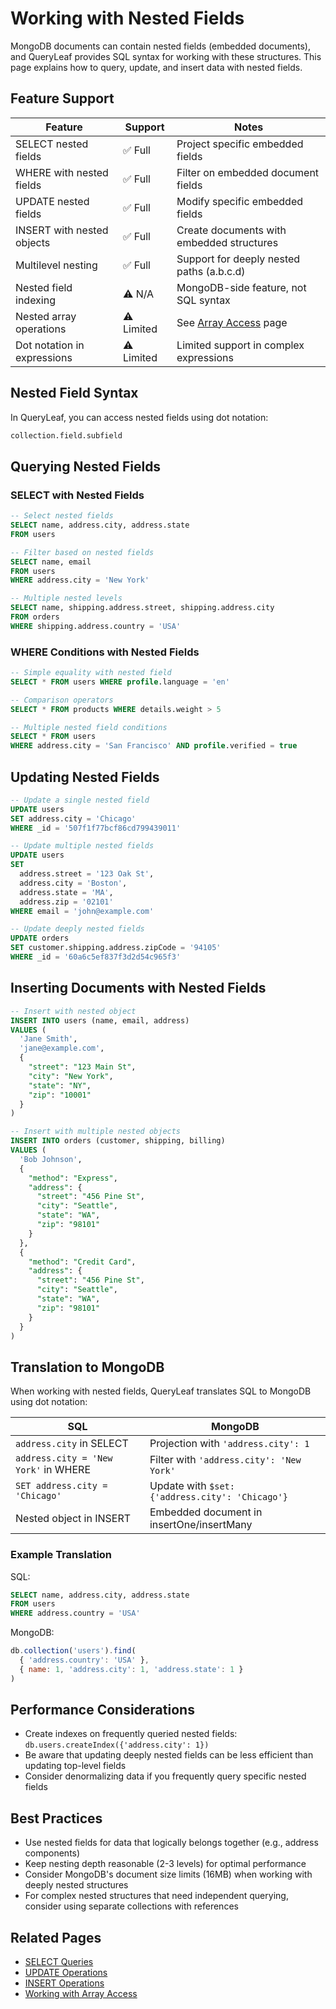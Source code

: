 # Working with Nested Fields

MongoDB documents can contain nested fields (embedded documents), and QueryLeaf provides SQL syntax for working with these structures. This page explains how to query, update, and insert data with nested fields.

## Feature Support

| Feature | Support | Notes |
|---------|---------|-------|
| SELECT nested fields | ✅ Full | Project specific embedded fields |
| WHERE with nested fields | ✅ Full | Filter on embedded document fields |
| UPDATE nested fields | ✅ Full | Modify specific embedded fields |
| INSERT with nested objects | ✅ Full | Create documents with embedded structures |
| Multilevel nesting | ✅ Full | Support for deeply nested paths (a.b.c.d) |
| Nested field indexing | ⚠️ N/A | MongoDB-side feature, not SQL syntax |
| Nested array operations | ⚠️ Limited | See [Array Access](array-access.md) page |
| Dot notation in expressions | ⚠️ Limited | Limited support in complex expressions |

## Nested Field Syntax

In QueryLeaf, you can access nested fields using dot notation:

```sql
collection.field.subfield
```

## Querying Nested Fields

### SELECT with Nested Fields

```sql
-- Select nested fields
SELECT name, address.city, address.state
FROM users

-- Filter based on nested fields
SELECT name, email
FROM users
WHERE address.city = 'New York'

-- Multiple nested levels
SELECT name, shipping.address.street, shipping.address.city
FROM orders
WHERE shipping.address.country = 'USA'
```

### WHERE Conditions with Nested Fields

```sql
-- Simple equality with nested field
SELECT * FROM users WHERE profile.language = 'en'

-- Comparison operators
SELECT * FROM products WHERE details.weight > 5

-- Multiple nested field conditions
SELECT * FROM users
WHERE address.city = 'San Francisco' AND profile.verified = true
```

## Updating Nested Fields

```sql
-- Update a single nested field
UPDATE users
SET address.city = 'Chicago'
WHERE _id = '507f1f77bcf86cd799439011'

-- Update multiple nested fields
UPDATE users
SET 
  address.street = '123 Oak St',
  address.city = 'Boston',
  address.state = 'MA',
  address.zip = '02101'
WHERE email = 'john@example.com'

-- Update deeply nested fields
UPDATE orders
SET customer.shipping.address.zipCode = '94105'
WHERE _id = '60a6c5ef837f3d2d54c965f3'
```

## Inserting Documents with Nested Fields

```sql
-- Insert with nested object
INSERT INTO users (name, email, address) 
VALUES (
  'Jane Smith', 
  'jane@example.com', 
  {
    "street": "123 Main St",
    "city": "New York",
    "state": "NY",
    "zip": "10001"
  }
)

-- Insert with multiple nested objects
INSERT INTO orders (customer, shipping, billing) 
VALUES (
  'Bob Johnson',
  {
    "method": "Express",
    "address": {
      "street": "456 Pine St",
      "city": "Seattle",
      "state": "WA",
      "zip": "98101"
    }
  },
  {
    "method": "Credit Card",
    "address": {
      "street": "456 Pine St",
      "city": "Seattle",
      "state": "WA",
      "zip": "98101"
    }
  }
)
```

## Translation to MongoDB

When working with nested fields, QueryLeaf translates SQL to MongoDB using dot notation:

| SQL | MongoDB |
|-----|--------|
| `address.city` in SELECT | Projection with `'address.city': 1` |
| `address.city = 'New York'` in WHERE | Filter with `'address.city': 'New York'` |
| `SET address.city = 'Chicago'` | Update with `$set: {'address.city': 'Chicago'}` |
| Nested object in INSERT | Embedded document in insertOne/insertMany |

### Example Translation

SQL:
```sql
SELECT name, address.city, address.state
FROM users
WHERE address.country = 'USA'
```

MongoDB:
```javascript
db.collection('users').find(
  { 'address.country': 'USA' },
  { name: 1, 'address.city': 1, 'address.state': 1 }
)
```

## Performance Considerations

- Create indexes on frequently queried nested fields: `db.users.createIndex({'address.city': 1})`
- Be aware that updating deeply nested fields can be less efficient than updating top-level fields
- Consider denormalizing data if you frequently query specific nested fields

## Best Practices

- Use nested fields for data that logically belongs together (e.g., address components)
- Keep nesting depth reasonable (2-3 levels) for optimal performance
- Consider MongoDB's document size limits (16MB) when working with deeply nested structures
- For complex nested structures that need independent querying, consider using separate collections with references

## Related Pages

- [SELECT Queries](select.md)
- [UPDATE Operations](update.md)
- [INSERT Operations](insert.md)
- [Working with Array Access](array-access.md)